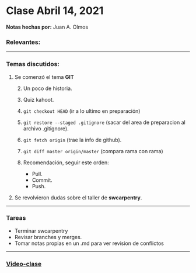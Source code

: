 # Clase Abril 14, 2021
**Notas hechas por:** Juan A. Olmos
### Relevantes:


***

### Temas discutidos:

1. Se comenzó el tema **GIT**

	2. Un poco de historia.

	4. Quiz kahoot. 
		
	6. `git checkout HEAD` (ir a lo ultimo en preparación)
	
	8. `git restore --staged .gitignore` (sacar del area de preparacion al archivo .gitignore).
	
	10. `git fetch origin` (trae la info de github).
	
	12. `git diff master origin/master` (compara rama con rama)
	
	14. Recomendación, seguir este orden:
		- Pull.
		- Commit.
		- Push.
	
2. Se revolvieron dudas sobre el taller de **swcarpentry**.

***
### Tareas
* Terminar swcarpentry
* Revisar branches y merges.
* Tomar notas propias en un .md para ver revision de conflictos 


***
### [Video-clase](https://drive.google.com/drive/folders/1WCjUepEJcBdmu1TXF7JRPwlR-GZLY6GZ?usp=sharing)
